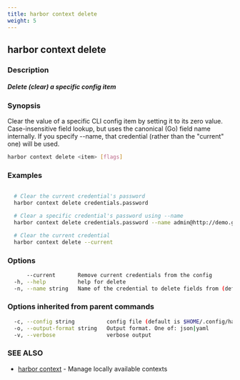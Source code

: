 ```yaml
---
title: harbor context delete
weight: 5
---
```

## harbor context delete

### Description

##### Delete (clear) a specific config item

### Synopsis

Clear the value of a specific CLI config item by setting it to its zero value.
Case-insensitive field lookup, but uses the canonical (Go) field name internally.
If you specify --name, that credential (rather than the "current" one) will be used.

```sh
harbor context delete <item> [flags]
```

### Examples

```sh

  # Clear the current credential's password
  harbor context delete credentials.password

  # Clear a specific credential's password using --name
  harbor context delete credentials.password --name admin@http://demo.goharbor.io

  # Clear the current credential
  harbor context delete --current

```

### Options

```sh
      --current       Remove current credentials from the config
  -h, --help          help for delete
  -n, --name string   Name of the credential to delete fields from (default: the current credential)
```

### Options inherited from parent commands

```sh
  -c, --config string          config file (default is $HOME/.config/harbor-cli/config.yaml)
  -o, --output-format string   Output format. One of: json|yaml
  -v, --verbose                verbose output
```

### SEE ALSO

* [harbor context](harbor-context.md)	 - Manage locally available contexts


